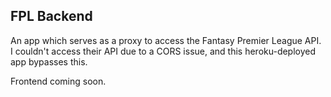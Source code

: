 ## FPL Backend

An app which serves as a proxy to access the Fantasy Premier League API. I couldn't access their API due to a CORS issue, and this heroku-deployed app bypasses this.

Frontend coming soon. 